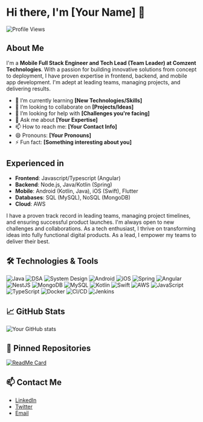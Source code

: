 # Hi there, I'm [Your Name] 👋

![Profile Views](https://komarev.com/ghpvc/?username=yourusername&color=blue)

## About Me

I'm a **Mobile Full Stack Engineer and Tech Lead (Team Leader) at Comzent Technologies**. With a passion for building innovative solutions from concept to deployment, I have proven expertise in frontend, backend, and mobile app development. I'm adept at leading teams, managing projects, and delivering results.

- 🌱 I’m currently learning **[New Technologies/Skills]**
- 👯 I’m looking to collaborate on **[Projects/Ideas]**
- 🤔 I’m looking for help with **[Challenges you're facing]**
- 💬 Ask me about **[Your Expertise]**
- 📫 How to reach me: **[Your Contact Info]**
- 😄 Pronouns: **[Your Pronouns]**
- ⚡ Fun fact: **[Something interesting about you]**

## Experienced in

- **Frontend**: Javascript/Typescript (Angular)
- **Backend**: Node.js, Java/Kotlin (Spring)
- **Mobile**: Android (Kotlin, Java), iOS (Swift), Flutter
- **Databases**: SQL (MySQL), NoSQL (MongoDB)
- **Cloud**: AWS

I have a proven track record in leading teams, managing project timelines, and ensuring successful product launches. I'm always open to new challenges and collaborations. As a tech enthusiast, I thrive on transforming ideas into fully functional digital products. As a lead, I empower my teams to deliver their best.

## 🛠️ Technologies & Tools

![Java](https://img.shields.io/badge/-Java-007396?style=flat&logo=java&logoColor=white)
![DSA](https://img.shields.io/badge/-Data%20Structures%20%26%20Algorithms-007396?style=flat&logo=data&logoColor=white)
![System Design](https://img.shields.io/badge/-System%20Design-007396?style=flat&logo=architecture&logoColor=white)
![Android](https://img.shields.io/badge/-Android-3DDC84?style=flat&logo=android&logoColor=white)
![iOS](https://img.shields.io/badge/-iOS-000000?style=flat&logo=ios&logoColor=white)
![Spring](https://img.shields.io/badge/-Spring-6DB33F?style=flat&logo=spring&logoColor=white)
![Angular](https://img.shields.io/badge/-Angular-DD0031?style=flat&logo=angular&logoColor=white)
![NestJS](https://img.shields.io/badge/-NestJS-E0234E?style=flat&logo=nestjs&logoColor=white)
![MongoDB](https://img.shields.io/badge/-MongoDB-47A248?style=flat&logo=mongodb&logoColor=white)
![MySQL](https://img.shields.io/badge/-MySQL-4479A1?style=flat&logo=mysql&logoColor=white)
![Kotlin](https://img.shields.io/badge/-Kotlin-0095D5?style=flat&logo=kotlin&logoColor=white)
![Swift](https://img.shields.io/badge/-Swift-FA7343?style=flat&logo=swift&logoColor=white)
![AWS](https://img.shields.io/badge/-AWS-232F3E?style=flat&logo=amazon-aws&logoColor=white)
![JavaScript](https://img.shields.io/badge/-JavaScript-F7DF1E?style=flat&logo=javascript&logoColor=black)
![TypeScript](https://img.shields.io/badge/-TypeScript-007ACC?style=flat&logo=typescript&logoColor=white)
![Docker](https://img.shields.io/badge/-Docker-2496ED?style=flat&logo=docker&logoColor=white)
![CI/CD](https://img.shields.io/badge/-CI%2FCD-003B5C?style=flat&logo=gitlab-ci&logoColor=white)
![Jenkins](https://img.shields.io/badge/-Jenkins-D24939?style=flat&logo=jenkins&logoColor=white)



## 📈 GitHub Stats

![Your GitHub stats](https://github-readme-stats.vercel.app/api?username=surajanbhule&show_icons=true&theme=radical)

## 📌 Pinned Repositories

[![ReadMe Card](https://github-readme-stats.vercel.app/api/pin/?username=surajanbhule&repo=medicare)](https://github.com/surajanbhule/medicare)

## 📫 Contact Me

- [LinkedIn](https://www.linkedin.com/in/yourlinkedin/)
- [Twitter](https://twitter.com/yourtwitter)
- [Email](mailto:youremail@example.com)
